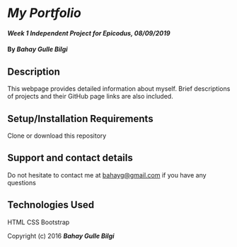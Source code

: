 # _My Portfolio_

#### _Week 1 Independent Project for Epicodus, 08/09/2019_

#### By _**Bahay Gulle Bilgi**_

## Description

This webpage provides detailed information about myself. Brief descriptions of projects and their GitHub page links are also included.

## Setup/Installation Requirements

Clone or download this repository


## Support and contact details

Do not hesitate to contact me at bahayg@gmail.com if you have any questions

## Technologies Used

HTML
CSS
Bootstrap

Copyright (c) 2016 **_Bahay Gulle Bilgi_**
